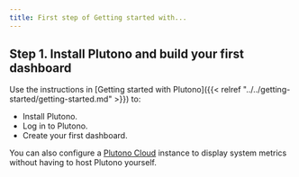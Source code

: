 ```yaml
---
title: First step of Getting started with...
---
```


## Step 1. Install Plutono and build your first dashboard

Use the instructions in [Getting started with Plutono]({{< relref "../../getting-started/getting-started.md" >}}) to:

- Install Plutono.
- Log in to Plutono.
- Create your first dashboard.

You can also configure a [Plutono Cloud](https://grafana.com/docs/grafana-cloud/) instance to display system metrics without having to host Plutono yourself.